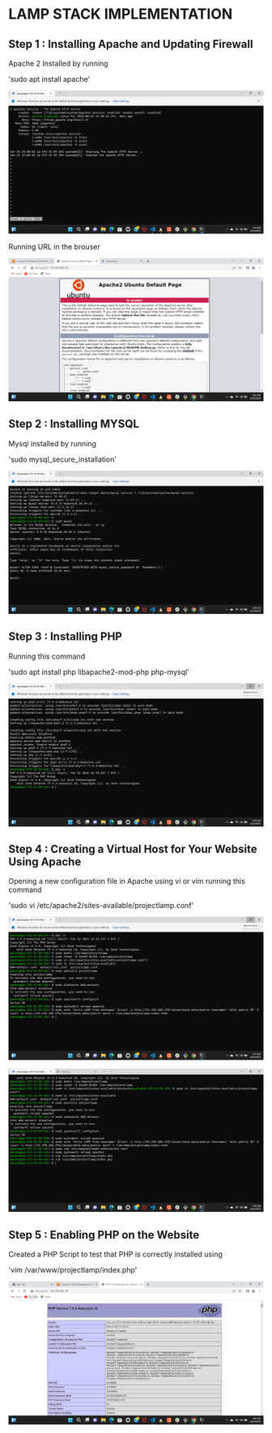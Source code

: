 # LAMP STACK IMPLEMENTATION

## Step 1 : Installing Apache and Updating Firewall

Apache 2 Installed by running

'sudo apt install apache'

![Alt text](<Images/Project 1 Step 1.png>)

Running URL in the brouser

![Alt text](<Images/Project 1 Step 1b.png>)

## Step 2 : Installing MYSQL

Mysql installed by running

'sudo mysql_secure_installation'

![Alt text](<Images/Project 1 step 2 (2).png>)

## Step 3 : Installing PHP 

Running this command

'sudo apt install php libapache2-mod-php php-mysql'

![Alt text](<Images/Project 1 Step 3.png>)

## Step 4 :  Creating a Virtual Host for Your Website Using Apache

Opening a new configuration file in Apache using vi or vim running this command

'sudo vi /etc/apache2/sites-available/projectlamp.conf'

![Alt text](<Images/Project 1 Step 4a.png>)

![Alt text](<Images/Project 1 Step 4b.png>)

## Step 5 : Enabling PHP on the Website 

Created a PHP Script to test that PHP is correctly installed using

'vim /var/www/projectlamp/index.php'

![Alt text](<Images/Project 1 Step 5a.png>)









